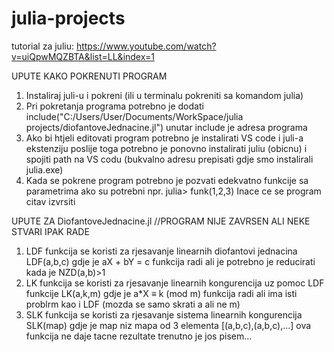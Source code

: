 # julia-projects
tutorial za juliu: https://www.youtube.com/watch?v=uiQpwMQZBTA&list=LL&index=1

UPUTE KAKO POKRENUTI PROGRAM
1. Instaliraj juli-u i pokreni (ili u terminalu pokreniti sa komandom julia)
2. Pri pokretanja programa potrebno je dodati
   include("C:/Users/User/Documents/WorkSpace/julia projects/diofantoveJednacine.jl")
     unutar include je adresa programa
3. Ako bi htjeli editovati program potrebno je instalirati VS code i juli-a ekstenziju poslije toga potrebno je ponovno instalirati juliu (obicnu) i spojiti path na VS codu (bukvalno adresu prepisati gdje smo instalirali julia.exe)
4. Kada se pokrene program potrebno je pozvati edekvatno funkcije sa parametrima ako su potrebni
   npr. julia> funk(1,2,3)
   Inace ce se program citav izvrsiti

UPUTE ZA DiofantoveJednacine.jl
  //PROGRAM NIJE ZAVRSEN ALI NEKE STVARI IPAK RADE
1. LDF funkcija se koristi za rjesavanje linearnih diofantovi jednacina
   LDF(a,b,c) gdje je aX + bY = c
   funkcija radi ali je potrebno je reducirati kada je NZD(a,b)>1
2. LK funkcija se koristi za rjesavanje linearnih kongurencija uz pomoc LDF funkcije
   LK(a,k,m) gdje je a*X ≡ k (mod m)
   funkcija radi ali ima isti problrm kao i LDF (mozda se samo skrati a ali ne m)
3. SLK funkcija se koristi za rjesavanje sistema linearnih kongurencija
   SLK(map) gdje je map  niz mapa od 3 elementa [(a,b,c),(a,b,c),...]
   ova funkcija ne daje tacne rezultate trenutno je jos pisem...
    
